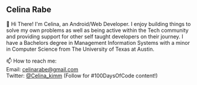 ## Celina Rabe 


👋  Hi There! I'm Celina, an Android/Web Developer. I enjoy building things to solve my own problems as well as being active within the Tech community and providing support for other self taught developers on their journey. I have a Bachelors degree in Management Information Systems with a minor in Computer Science from The University of Texas at Austin. 

📫  How to reach me:  
Email: celinarabe@gmail.com  
Twitter: [@Celina_kimm](https://twitter.com/Celina_Kimm) (Follow for #100DaysOfCode content!)
<!-- 
![Github stats](https://github-readme-stats.vercel.app/api?username=Celinarabe&show_icons=true&theme=tokyonight&count_private=true)
 -->
<!-- ## Passion Projects

### Sign Tracker
I was inspired to create Sign Tracker (now Photo Mapper) while volunteering for a political campaign. [Visit site here!](https://sign-tracker-a5630.web.app/)
<br><br>
[![Readme Card](https://github-readme-stats.vercel.app/api/pin/?username=celinarabe&repo=sign-tracker)](https://github.com/Celinarabe/sign-tracker) -->


<!--
**Celinarabe/Celinarabe** is a ✨ _special_ ✨ repository because its `README.md` (this file) appears on your GitHub profile.

Here are some ideas to get you started:

- 🔭 I’m currently working on ...
- 🌱 I’m currently learning ...
- 👯 I’m looking to collaborate on ...
- 🤔 I’m looking for help with ...
- 💬 Ask me about ...
- 📫 How to reach me: ...
- 😄 Pronouns: ...
- ⚡ Fun fact: ...
-->
